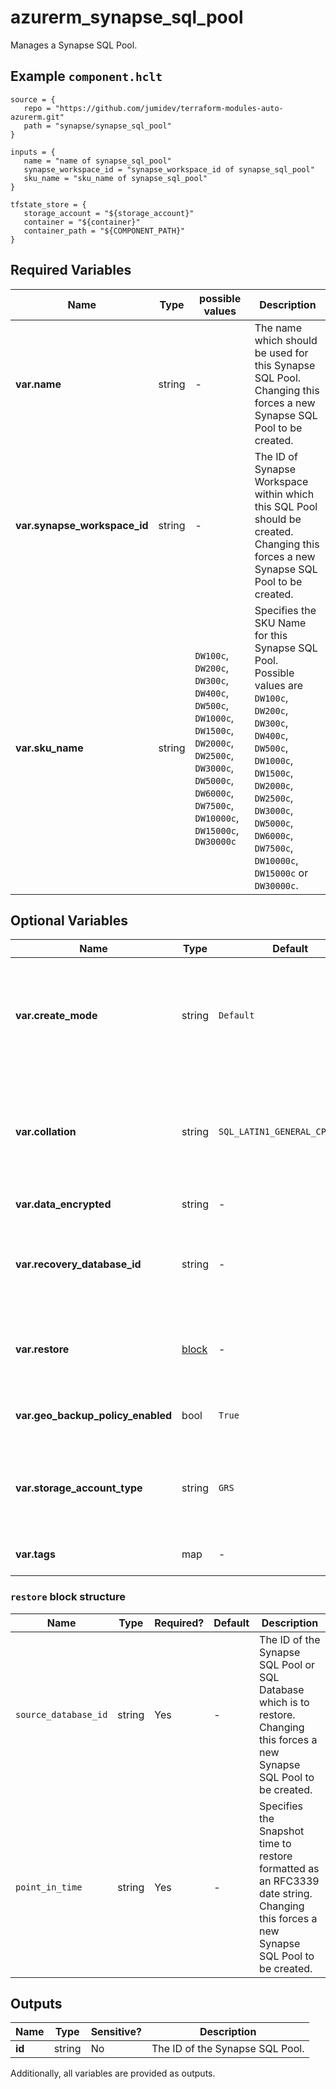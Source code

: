 # azurerm_synapse_sql_pool

Manages a Synapse SQL Pool.

## Example `component.hclt`

```hcl
source = {
   repo = "https://github.com/jumidev/terraform-modules-auto-azurerm.git" 
   path = "synapse/synapse_sql_pool" 
}

inputs = {
   name = "name of synapse_sql_pool" 
   synapse_workspace_id = "synapse_workspace_id of synapse_sql_pool" 
   sku_name = "sku_name of synapse_sql_pool" 
}

tfstate_store = {
   storage_account = "${storage_account}" 
   container = "${container}" 
   container_path = "${COMPONENT_PATH}" 
}

```

## Required Variables

| Name | Type |  possible values |  Description |
| ---- | --------- |  ----------- | ----------- |
| **var.name** | string |  -  |  The name which should be used for this Synapse SQL Pool. Changing this forces a new Synapse SQL Pool to be created. | 
| **var.synapse_workspace_id** | string |  -  |  The ID of Synapse Workspace within which this SQL Pool should be created. Changing this forces a new Synapse SQL Pool to be created. | 
| **var.sku_name** | string |  `DW100c`, `DW200c`, `DW300c`, `DW400c`, `DW500c`, `DW1000c`, `DW1500c`, `DW2000c`, `DW2500c`, `DW3000c`, `DW5000c`, `DW6000c`, `DW7500c`, `DW10000c`, `DW15000c`, `DW30000c`  |  Specifies the SKU Name for this Synapse SQL Pool. Possible values are `DW100c`, `DW200c`, `DW300c`, `DW400c`, `DW500c`, `DW1000c`, `DW1500c`, `DW2000c`, `DW2500c`, `DW3000c`, `DW5000c`, `DW6000c`, `DW7500c`, `DW10000c`, `DW15000c` or `DW30000c`. | 

## Optional Variables

| Name | Type |  Default  |  possible values |  Description |
| ---- | --------- |  ----------- | ----------- | ----------- |
| **var.create_mode** | string |  `Default`  |  `Default`, `Recovery`, `PointInTimeRestore`  |  Specifies how to create the SQL Pool. Valid values are: `Default`, `Recovery` or `PointInTimeRestore`. Must be `Default` to create a new database. Defaults to `Default`. Changing this forces a new Synapse SQL Pool to be created. | 
| **var.collation** | string |  `SQL_LATIN1_GENERAL_CP1_CI_AS`  |  -  |  The name of the collation to use with this pool, only applicable when `create_mode` is set to `Default`. Azure default is `SQL_LATIN1_GENERAL_CP1_CI_AS`. Changing this forces a new Synapse SQL Pool to be created. | 
| **var.data_encrypted** | string |  -  |  -  |  Is transparent data encryption enabled? | 
| **var.recovery_database_id** | string |  -  |  -  |  The ID of the Synapse SQL Pool or SQL Database which is to back up, only applicable when `create_mode` is set to `Recovery`. Changing this forces a new Synapse SQL Pool to be created. | 
| **var.restore** | [block](#restore-block-structure) |  -  |  -  |  A `restore` block. Only applicable when `create_mode` is set to `PointInTimeRestore`. Changing this forces a new Synapse SQL Pool to be created. | 
| **var.geo_backup_policy_enabled** | bool |  `True`  |  `true`, `false`  |  Is geo-backup policy enabled? Possible values include `true` or `false`. Defaults to `true`. | 
| **var.storage_account_type** | string |  `GRS`  |  `LRS`, `GRS`  |  The storage account type that will be used to store backups for this Synapse SQL Pool. Possible values are `LRS` or `GRS`. Changing this forces a new Synapse SQL Pool to be created. Defaults to `GRS`. | 
| **var.tags** | map |  -  |  -  |  A mapping of tags which should be assigned to the Synapse SQL Pool. | 

### `restore` block structure

| Name | Type | Required? | Default | Description |
| ---- | ---- | --------- | ------- | ----------- |
| `source_database_id` | string | Yes | - | The ID of the Synapse SQL Pool or SQL Database which is to restore. Changing this forces a new Synapse SQL Pool to be created. |
| `point_in_time` | string | Yes | - | Specifies the Snapshot time to restore formatted as an RFC3339 date string. Changing this forces a new Synapse SQL Pool to be created. |



## Outputs

| Name | Type | Sensitive? | Description |
| ---- | ---- | --------- | --------- |
| **id** | string | No  | The ID of the Synapse SQL Pool. | 

Additionally, all variables are provided as outputs.
